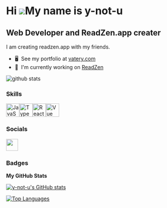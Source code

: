 Hi ![](https://user-images.githubusercontent.com/18350557/176309783-0785949b-9127-417c-8b55-ab5a4333674e.gif)My name is y-not-u
===============================================================================================================================
Web Developer and ReadZen.app creater
-------------------------------------

I am creating readzen.app with my friends.
* 🖥️  See my portfolio at [vatery.com](http://vatery.com)
* 🚀  I'm currently working on [ReadZen](http://readzen.app)

<picture decoding="async" loading="lazy">
  <source media="(prefers-color-scheme: light)" srcset="https://pixel-profile.vercel.app/api/github-stats?username=y-not-u&screen_effect=false&background=linear-gradient(to%20bottom%20right%2C%20%2374dcc4%2C%20%234597e9)">
  <source media="(prefers-color-scheme: dark)" srcset="https://pixel-profile.vercel.app/api/github-stats?username=y-not-u&screen_effect=true&background=linear-gradient(to%20bottom%20right%2C%20%235580eb%2C%20%232aeeff)">
  <img alt="github stats" src="https://pixel-profile.vercel.app/api/github-stats?username=y-not-u&screen_effect=false&background=linear-gradient(to%20bottom%20right%2C%20%2374dcc4%2C%20%234597e9)">
</picture>

### Skills


<p align="left">
<a href="https://developer.mozilla.org/en-US/docs/Web/JavaScript" target="_blank" rel="noreferrer"><img src="https://raw.githubusercontent.com/danielcranney/readme-generator/main/public/icons/skills/javascript-colored.svg" width="36" height="36" alt="JavaScript" /></a><a href="https://www.typescriptlang.org/" target="_blank" rel="noreferrer"><img src="https://raw.githubusercontent.com/danielcranney/readme-generator/main/public/icons/skills/typescript-colored.svg" width="36" height="36" alt="TypeScript" /></a><a href="https://reactjs.org/" target="_blank" rel="noreferrer"><img src="https://raw.githubusercontent.com/danielcranney/readme-generator/main/public/icons/skills/react-colored.svg" width="36" height="36" alt="React" /></a><a href="https://vuejs.org/" target="_blank" rel="noreferrer"><img src="https://raw.githubusercontent.com/danielcranney/readme-generator/main/public/icons/skills/vuejs-colored.svg" width="36" height="36" alt="Vue" /></a></p>

### Socials<p align="left"> <a href="https://www.github.com/y-not-u" target="_blank" rel="noreferrer"><img src="https://raw.githubusercontent.com/danielcranney/readme-generator/main/public/icons/socials/github.svg" width="32" height="32" /></a></p>

### Badges

<b>My GitHub Stats</b>

<a href="http://www.github.com/y-not-u"><img src="https://github-readme-stats.vercel.app/api?username=y-not-u&show_icons=true&hide=contribs&count_private=true&title_color=0891b2&text_color=ffffff&icon_color=0891b2&bg_color=1c1917&hide_border=true&show_icons=true" alt="y-not-u's GitHub stats" /></a>

<a href="https://github.com/y-not-u" align="left"><img src="https://github-readme-stats.vercel.app/api/top-langs/?username=y-not-u&langs_count=10&title_color=0891b2&text_color=ffffff&icon_color=0891b2&bg_color=1c1917&hide_border=true&locale=en&custom_title=Top%20%Languages" alt="Top Languages" /></a>
